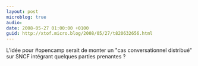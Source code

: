 ```yaml
---
layout: post
microblog: true
audio: 
date: 2008-05-27 01:00:00 +0100
guid: http://xtof.micro.blog/2008/05/27/t820632656.html
---
```

L'idée pour #opencamp serait de monter un "cas conversationnel distribué" sur SNCF intégrant quelques parties prenantes ?
